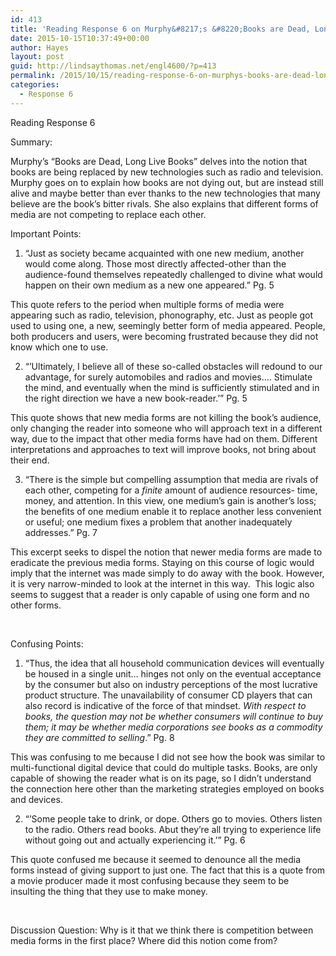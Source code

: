 ```yaml
---
id: 413
title: 'Reading Response 6 on Murphy&#8217;s &#8220;Books are Dead, Long Live Books&#8221;'
date: 2015-10-15T10:37:49+00:00
author: Hayes
layout: post
guid: http://lindsaythomas.net/engl4600/?p=413
permalink: /2015/10/15/reading-response-6-on-murphys-books-are-dead-long-live-books/
categories:
  - Response 6
---
```

Reading Response 6

Summary:

Murphy’s “Books are Dead, Long Live Books” delves into the notion that books are being replaced by new technologies such as radio and television. Murphy goes on to explain how books are not dying out, but are instead still alive and maybe better than ever thanks to the new technologies that many believe are the book’s bitter rivals. She also explains that different forms of media are not competing to replace each other.

Important Points:

  1. “Just as society became acquainted with one new medium, another would come along. Those most directly affected-other than the audience-found themselves repeatedly challenged to divine what would happen on their own medium as a new one appeared.” Pg. 5

This quote refers to the period when multiple forms of media were appearing such as radio, television, phonography, etc. Just as people got used to using one, a new, seemingly better form of media appeared. People, both producers and users, were becoming frustrated because they did not know which one to use.

<ol start="2">
  <li>
    “’Ultimately, I believe all of these so-called obstacles will redound to our advantage, for surely automobiles and radios and movies…. Stimulate the mind, and eventually when the mind is sufficiently stimulated and in the right direction we have a new book-reader.’” Pg. 5
  </li>
</ol>

This quote shows that new media forms are not killing the book’s audience, only changing the reader into someone who will approach text in a different way, due to the impact that other media forms have had on them. Different interpretations and approaches to text will improve books, not bring about their end.

<ol start="3">
  <li>
    “There is the simple but compelling assumption that media are rivals of each other, competing for a <em>finite</em> amount of audience resources- time, money, and attention. In this view, one medium’s gain is another’s loss; the benefits of one medium enable it to replace another less convenient or useful; one medium fixes a problem that another inadequately addresses.” Pg. 7
  </li>
</ol>

This excerpt seeks to dispel the notion that newer media forms are made to eradicate the previous media forms. Staying on this course of logic would imply that the internet was made simply to do away with the book. However, it is very narrow-minded to look at the internet in this way.  This logic also seems to suggest that a reader is only capable of using one form and no other forms.

&nbsp;

Confusing Points:

  1. “Thus, the idea that all household communication devices will eventually be housed in a single unit… hinges not only on the eventual acceptance by the consumer but also on industry perceptions of the most lucrative product structure. The unavailability of consumer CD players that can also record is indicative of the force of that mindset. _With respect to books, the question may not be whether consumers will continue to buy them; it may be whether media corporations see books as a commodity they are committed to selling_.” Pg. 8

This was confusing to me because I did not see how the book was similar to multi-functional digital device that could do multiple tasks. Books, are only capable of showing the reader what is on its page, so I didn’t understand the connection here other than the marketing strategies employed on books and devices.

<ol start="2">
  <li>
    “’Some people take to drink, or dope. Others go to movies. Others listen to the radio. Others read books. Abut they’re all trying to experience life without going out and actually experiencing it.’” Pg. 6
  </li>
</ol>

This quote confused me because it seemed to denounce all the media forms instead of giving support to just one. The fact that this is a quote from a movie producer made it most confusing because they seem to be insulting the thing that they use to make money.

&nbsp;

Discussion Question: Why is it that we think there is competition between media forms in the first place? Where did this notion come from?